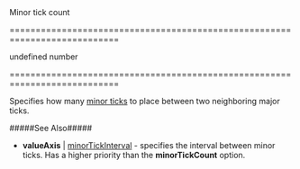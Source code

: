 <!--**
/*-------------------------------------------
    Auto-generated file. Do not modify.
-------------------------------------------

**-->
<!--d-->Minor tick count<!--/d-->
===========================================================================
<!--default-->undefined<!--/default-->
<!--type-->number<!--/type-->
===========================================================================

<!--shortDescription-->
Specifies how many [minor ticks](/Documentation/ApiReference/Data_Visualization_Widgets/dxChart/Configuration/valueAxis/minorTick/) to place between two neighboring major ticks.
<!--/shortDescription-->

<!--fullDescription-->
#####See Also#####
- **valueAxis** | [minorTickInterval](/Documentation/ApiReference/Data_Visualization_Widgets/dxChart/Configuration/valueAxis/minorTickInterval/) - specifies the interval between minor ticks. Has a higher priority than the **minorTickCount** option.
<!--/fullDescription-->